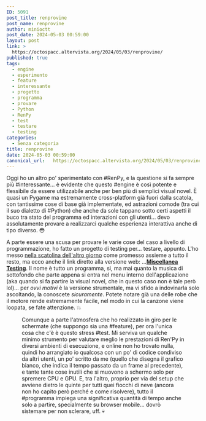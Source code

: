 ```yaml
---
ID: 5091
post_title: renprovine
post_name: renprovine
author: minioctt
post_date: 2024-05-03 00:59:00
layout: post
link: >
  https://octospacc.altervista.org/2024/05/03/renprovine/
published: true
tags:
  - engine
  - esperimento
  - feature
  - interessante
  - progetto
  - programma
  - provare
  - Python
  - RenPy
  - test
  - testare
  - testing
categories:
  - Senza categoria
title: renprovine
date: 2024-05-03 00:59:00
canonical_url:   https://octospacc.altervista.org/2024/05/03/renprovine/
---
```

<!-- wp:paragraph -->
<p>Oggi ho un altro po' sperimentato con #RenPy, e la questione si fa sempre più #interessante... è evidente che questo #engine è così potente e flessibile da essere utilizzabile anche per ben più di semplici visual novel. È quasi un Pygame ma estremamente cross-platform già fuori dalla scatola, con tantissime cose di base già implementate, ed astrazioni comode (tra cui il suo dialetto di #Python) che anche da sole tappano sotto certi aspetti il buco tra stato del programma ed interazioni con gli utenti... devo assolutamente provare a realizzarci qualche esperienza interattiva anche di tipo diverso. 😳️</p>
<!-- /wp:paragraph -->

<!-- wp:paragraph -->
<p>A parte essere una scusa per provare le varie cose del caso a livello di programmazione, ho fatto un progetto di testing per... testare, appunto. L'ho messo <a href="2024/04/30/renpiscatola/">nella scatolina dell'altro giorno</a> come promesso assieme a tutto il resto, ma ecco anche il link diretto alla versione web: ...<a href="https://html-classic.itch.zone/html/10330339/renpy/MiscellaneaTesting/index.html"><strong>Miscellanea Testing</strong></a>. Il nome è tutto un programma, si, ma mai quanto la musica di sottofondo che parte appena si entra nel menu interno dell'applicazione (aka quando si fa partire la visual novel, che in questo caso non è tale però lol)... per <em>ovvi motivi</em> è la versione strumentale, ma vi sfido a indovinarla solo ascoltando, la conoscete <em>sicuramente</em>. Potete notare già una delle robe che il motore rende estremamente facile, nel modo in cui la canzone viene loopata, se fate attenzione. 💥️</p>
<!-- /wp:paragraph -->

<!-- wp:paragraph -->
<p></p>
<!-- /wp:paragraph -->

<!-- wp:image {"id":5097,"sizeSlug":"large","linkDestination":"none"} -->
<figure class="wp-block-image size-large"><img src="{{site.cdnurl}}/assets/uploads/2024/05/image-960x528.png" alt="" class="wp-image-5097"/><figcaption class="wp-element-caption">Comunque a parte l'atmosfera che ho realizzato in giro per le schermate (che suppongo sia una #feature), per ora l'unica cosa che c'è è questo stress #test. Mi serviva un qualche minimo strumento per valutare meglio le prestazioni di Ren'Py in diversi ambienti di esecuzione, e online non ho trovato nulla, quindi ho arrangiato io qualcosa con un po' di codice condiviso da altri utenti, un po' scritto da me (quello che disegna il grafico bianco, che indica il tempo passato da un frame al precedente), e tante tante cose inutili che si muovono a schermo solo per spremere CPU e GPU. E, tra l'altro, proprio per via del setup che avviene dietro le quinte per tutti quei fiocchi di neve (ancora non ho capito però perché e come risolvere), tutto il #programma impiega una significativa quantità di tempo anche solo a partire, specialmente su browser mobile... dovrò sistemare per non sclerare, uff. 💀️</figcaption></figure>
<!-- /wp:image -->